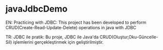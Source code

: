 # javaJdbcDemo
EN:
Practicing with JDBC:
This project has been developed to perform CRUD(Create-Read-Update-Delete) operations in java with JDBC

TR:
JDBC ile pratik:
Bu proje, JDBC ile Java'da CRUD(Oluştur,Oku-Güncelle-Sil) işlemlerini gerçekleştirmek için geliştirilmiştir.
